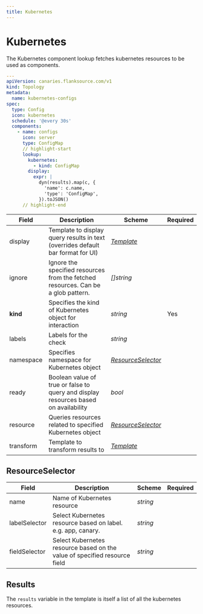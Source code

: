 ```yaml
---
title: Kubernetes
---
```


# <Icon name="k8s" /> Kubernetes

The Kubernetes component lookup fetches kubernetes resources to be used as components.

```yaml title="kube-check.yml"
---
apiVersion: canaries.flanksource.com/v1
kind: Topology
metadata:
  name: kubernetes-configs
spec:
  type: Config
  icon: kubernetes
  schedule: '@every 30s'
  components:
    - name: configs
      icon: server
      type: ConfigMap
      // highlight-start
      lookup:
        kubernetes:
          - kind: ConfigMap
        display:
          expr: |
            dyn(results).map(c, {
              'name': c.name,
              'type': 'ConfigMap',
            }).toJSON()
      // highlight-end
```

| Field     | Description                                                                         | Scheme                                  | Required |
| --------- | ----------------------------------------------------------------------------------- | --------------------------------------- | -------- |
| display   | Template to display query results in text (overrides default bar format for UI)     | [_Template_](../concepts/templating.md) |          |
| ignore    | Ignore the specified resources from the fetched resources. Can be a glob pattern.   | _[]string_                              |          |
| **kind**  | Specifies the kind of Kubernetes object for interaction                             | _string_                                | Yes      |
| labels    | Labels for the check                                                                | _string_                                |          |
| namespace | Specifies namespace for Kubernetes object                                           | [_ResourceSelector_](#resourceselector) |          |
| ready     | Boolean value of true or false to query and display resources based on availability | _bool_                                  |          |
| resource  | Queries resources related to specified Kubernetes object                            | [_ResourceSelector_](#resourceselector) |          |
| transform | Template to transform results to                                                    | [_Template_](../concepts/templating.md) |          |

## ResourceSelector

| Field         | Description                                                               | Scheme   | Required |
| ------------- | ------------------------------------------------------------------------- | -------- | -------- |
| name          | Name of Kubernetes resource                                               | _string_ |          |
| labelSelector | Select Kubernetes resource based on label. e.g. app, canary.              | _string_ |
| fieldSelector | Select Kubernetes resource based on the value of specified resource field | _string_ |

## Results

The `results` variable in the template is itself a list of all the kubernetes resources.
